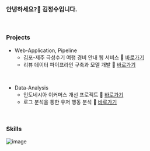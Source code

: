 ### 안녕하세요?👋 김정수입니다.

<br>

### Projects

* Web-Application, Pipeline
  - 김포-제주 극성수기 여행 경비 안내 웹 서비스 🔗 [바로가기](https://github.com/KIMJEONGSU/travel_web)
  - 리뷰 데이터 파이프라인 구축과 모델 개발 🔗 [바로가기](https://github.com/KIMJEONGSU/musinsa_pipeline)

<br>

* Data-Analysis
  - 인도네시아 이커머스 개선 프로젝트 🔗 [바로가기](https://github.com/KIMJEONGSU/ecommerce)
  - 로그 분석을 통한 유저 행동 분석 🔗 [바로가기](https://github.com/KIMJEONGSU/logs)

<br>

### Skills 
![image](https://github.com/KIMJEONGSU/KIMJEONGSU/assets/23291338/0ad2e7d2-1454-4bfb-8c6f-04c8c03347bc)


<!--https://simpleicons.org/?q=flask-->

